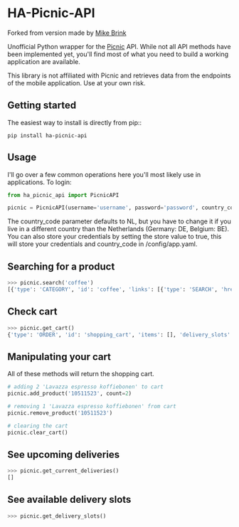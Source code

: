 # HA-Picnic-API


Forked from version made by [Mike Brink](https://github.com/MikeBrink/python-picnic-api)

Unofficial Python wrapper for the [Picnic](https://picnic.app/nl/) API. While not all API methods have been implemented yet, you'll find most of what you need to build a working application are available. 

This library is not affiliated with Picnic and retrieves data from the endpoints of the mobile application. Use at your own risk.

## Getting started

The easiest way to install is directly from pip::

```
pip install ha-picnic-api
```


## Usage

I'll go over a few common operations here you'll most likely use in applications. 
To login:

```python
from ha_picnic_api import PicnicAPI

picnic = PicnicAPI(username='username', password='password', country_code="NL")
```

The country_code parameter defaults to NL, but you have to change it if you live in a different country than the Netherlands (Germany: DE, Belgium: BE).
You can also store your credentials by setting the store value to true, this will store your credentials and country_code in /config/app.yaml. 

## Searching for a product

```python
>>> picnic.search('coffee')
[{'type': 'CATEGORY', 'id': 'coffee', 'links': [{'type': 'SEARCH', 'href': 'https://storefront-prod.nl.picnicinternational.com/api/15/search?search_term=coffee'}], 'name': 'coffee', 'items': [{'type': 'SINGLE_ARTICLE', 'id': '10511523', 'decorators': [{'type': 'UNIT_QUANTITY', 'unit_quantity_text': '500 gram'}], 'name': 'Lavazza espresso koffiebonen', 'display_price': 599, 'price': 599, 'image_id': 'd3fb2888fc41514bc06dfd6b52f8622cc222d017d2651501f227a537915fcc4f', 'max_count': 50, 'unit_quantity': '500 gram', 'unit_quantity_sub': '€11.98/kg', 'tags': []}, ... 
```

## Check cart

```python
>>> picnic.get_cart()
{'type': 'ORDER', 'id': 'shopping_cart', 'items': [], 'delivery_slots': [...
```

## Manipulating your cart

All of these methods will return the shopping cart.

```python
# adding 2 'Lavazza espresso koffiebonen' to cart
picnic.add_product('10511523', count=2)

# removing 1 'Lavazza espresso koffiebonen' from cart
picnic.remove_product('10511523')

# clearing the cart
picnic.clear_cart()
```

## See upcoming deliveries

```python
>>> picnic.get_current_deliveries()
[]
```

See available delivery slots
----------------------------
```python
>>> picnic.get_delivery_slots()
```